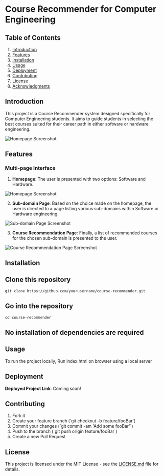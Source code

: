 # Course Recommender for Computer Engineering

## Table of Contents

1. [Introduction](#introduction)
2. [Features](#features)
3. [Installation](#installation)
4. [Usage](#usage)
5. [Deployment](#deployment)
6. [Contributing](#contributing)
7. [License](#license)
8. [Acknowledgments](#acknowledgments)

## Introduction

This project is a Course Recommender system designed specifically for Computer Engineering students. It aims to guide students in selecting the best courses suited for their career path in either software or hardware engineering.

![Homepage Screenshot](link-to-homepage-screenshot)

## Features

### Multi-page Interface

1. **Homepage**: The user is presented with two options: Software and Hardware.
  
  ![Homepage Screenshot](link-to-homepage-screenshot)

2. **Sub-domain Page**: Based on the choice made on the homepage, the user is directed to a page listing various sub-domains within Software or Hardware engineering.

  ![Sub-domain Page Screenshot](link-to-subdomain-page-screenshot)

3. **Course Recommendation Page**: Finally, a list of recommended courses for the chosen sub-domain is presented to the user.

  ![Course Recommendation Page Screenshot](link-to-course-recommendation-page-screenshot)

## Installation

## Clone this repository
````
git clone https://github.com/yourusername/course-recommender.git
````

## Go into the repository
````
cd course-recommender
````
## No installation of dependencies are required

## Usage

To run the project locally,
Run index.html on browser using a local server        

## Deployment

**Deployed Project Link**: Coming soon!

## Contributing

1. Fork it
2. Create your feature branch (\`git checkout -b feature/fooBar\`)
3. Commit your changes (\`git commit -am 'Add some fooBar'\`)
4. Push to the branch (\`git push origin feature/fooBar\`)
5. Create a new Pull Request

## License

This project is licensed under the MIT License - see the [LICENSE.md](LICENSE.md) file for details.


